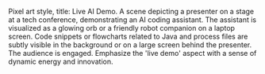 Pixel art style, title: Live AI Demo. A scene depicting a presenter on a stage at a tech conference, demonstrating an AI coding assistant. The assistant is visualized as a glowing orb or a friendly robot companion on a laptop screen. Code snippets or flowcharts related to Java and process files are subtly visible in the background or on a large screen behind the presenter. The audience is engaged. Emphasize the 'live demo' aspect with a sense of dynamic energy and innovation.
